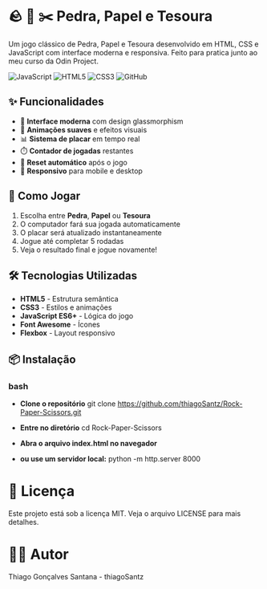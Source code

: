 # 🪨 📄 ✂️ Pedra, Papel e Tesoura

Um jogo clássico de Pedra, Papel e Tesoura desenvolvido em HTML, CSS e JavaScript com interface moderna e responsiva. Feito para pratica junto ao meu curso da Odin Project.

![JavaScript](https://img.shields.io/badge/JavaScript-ES6+-F7DF1E?logo=javascript&logoColor=black)
![HTML5](https://img.shields.io/badge/HTML5-E34F26?logo=html5&logoColor=white)
![CSS3](https://img.shields.io/badge/CSS3-1572B6?logo=css3&logoColor=white)
![GitHub](https://img.shields.io/badge/GitHub-Deployed-181717?logo=github)

## ✨ Funcionalidades

- 🎯 **Interface moderna** com design glassmorphism
- 🎨 **Animações suaves** e efeitos visuais
- 📊 **Sistema de placar** em tempo real
- ⏱️ **Contador de jogadas** restantes
- 🔄 **Reset automático** após o jogo
- 📱 **Responsivo** para mobile e desktop

## 🚀 Como Jogar

1. Escolha entre **Pedra**, **Papel** ou **Tesoura**
2. O computador fará sua jogada automaticamente
3. O placar será atualizado instantaneamente
4. Jogue até completar 5 rodadas
5. Veja o resultado final e jogue novamente!

## 🛠️ Tecnologias Utilizadas

- **HTML5** - Estrutura semântica
- **CSS3** - Estilos e animações
- **JavaScript ES6+** - Lógica do jogo
- **Font Awesome** - Ícones
- **Flexbox** - Layout responsivo

## 📦 Instalação

### bash

- **Clone o repositório**
git clone https://github.com/thiagoSantz/Rock-Paper-Scissors.git

- **Entre no diretório**
cd Rock-Paper-Scissors

- **Abra o arquivo index.html no navegador**
- **ou use um servidor local:** 
python -m http.server 8000

# 📄 Licença
Este projeto está sob a licença MIT. Veja o arquivo LICENSE para mais detalhes.

# 👨‍💻 Autor
Thiago Gonçalves Santana - thiagoSantz